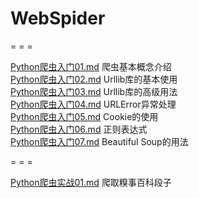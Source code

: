 # WebSpider

= = =

[Python爬虫入门01.md](Python爬虫入门01.md) 爬虫基本概念介绍  
[Python爬虫入门02.md](Python爬虫入门02.md) Urllib库的基本使用   
[Python爬虫入门03.md](Python爬虫入门03.md) Urllib库的高级用法    
[Python爬虫入门04.md](Python爬虫入门04.md) URLError异常处理    
[Python爬虫入门05.md](Python爬虫入门05.md) Cookie的使用    
[Python爬虫入门06.md](Python爬虫入门06.md) 正则表达式    
[Python爬虫入门07.md](Python爬虫入门07.md) Beautiful Soup的用法    

= = = 

[Python爬虫实战01.md](Python爬虫实战01.md) 爬取糗事百科段子    
